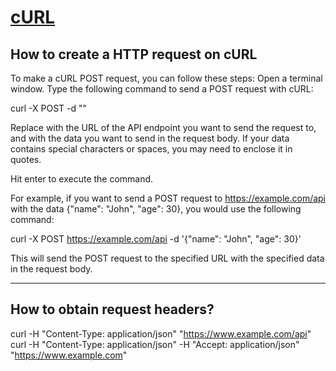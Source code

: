 # [cURL](https://curl.se)

## How to create a HTTP request on cURL

To make a cURL POST request, you can follow these steps:
    Open a terminal window.
    Type the following command to send a POST request with cURL:

curl -X POST <url> -d "<data>"

Replace <url> with the URL of the API endpoint you want to send the request to, and <data> with the data you want to send in the request body. If your data contains special characters or spaces, you may need to enclose it in quotes.

Hit enter to execute the command.

For example, if you want to send a POST request to https://example.com/api with the data {"name": "John", "age": 30}, you would use the following command:

curl -X POST https://example.com/api -d '{"name": "John", "age": 30}'

This will send the POST request to the specified URL with the specified data in the request body.

---

## How to obtain request headers?

curl -H "Content-Type: application/json" "https://www.example.com/api"
curl -H "Content-Type: application/json" -H "Accept: application/json" "https://www.example.com"

